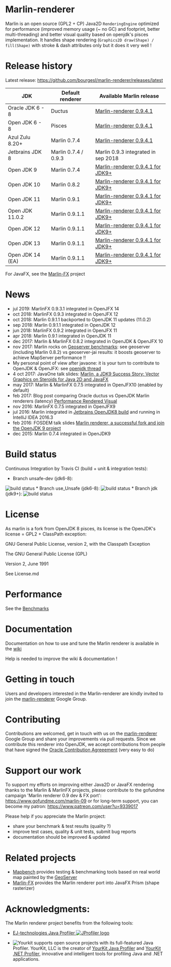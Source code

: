 Marlin-renderer
===============

Marlin is an open source (GPL2 + CP) Java2D ``RenderingEngine`` optimized for performance (improved memory usage (~ no GC) and footprint, better multi-threading) and better visual quality based on openjdk's pisces implementation.
It handles shape rendering (``Graphics2D draw(Shape) / fill(Shape)`` with stroke & dash attributes only but it does it very well !

Release history
===============

Latest release: https://github.com/bourgesl/marlin-renderer/releases/latest

| JDK | Default renderer | Available Marlin release |
| --- | --- | --- |
| Oracle JDK 6 - 8  | Ductus       | [Marlin-renderer 0.9.4.1](https://github.com/bourgesl/marlin-renderer/releases/tag/v0_9_4_1) |
| Open JDK   6 - 8  | Pisces       | [Marlin-renderer 0.9.4.1](https://github.com/bourgesl/marlin-renderer/releases/tag/v0_9_4_1) |
| Azul Zulu 8.20+   | Marlin 0.7.4 | [Marlin-renderer 0.9.4.1](https://github.com/bourgesl/marlin-renderer/releases/tag/v0_9_4_1) |
| Jetbrains JDK 8   | Marlin 0.7.4 / 0.9.3 | Marlin 0.9.3 integrated in sep 2018 |
| Open JDK 9        | Marlin 0.7.4 | [Marlin-renderer 0.9.4.1 for JDK9+](https://github.com/bourgesl/marlin-renderer/releases/tag/v0_9_4_1_jdk9) |
| Open JDK 10       | Marlin 0.8.2 | [Marlin-renderer 0.9.4.1 for JDK9+](https://github.com/bourgesl/marlin-renderer/releases/tag/v0_9_4_1_jdk9) |
| Open JDK 11       | Marlin 0.9.1 | [Marlin-renderer 0.9.4.1 for JDK9+](https://github.com/bourgesl/marlin-renderer/releases/tag/v0_9_4_1_jdk9) |
| Open JDK 11.0.2   | Marlin 0.9.1.1 | [Marlin-renderer 0.9.4.1 for JDK9+](https://github.com/bourgesl/marlin-renderer/releases/tag/v0_9_4_1_jdk9) |
| Open JDK 12       | Marlin 0.9.1.1 | [Marlin-renderer 0.9.4.1 for JDK9+](https://github.com/bourgesl/marlin-renderer/releases/tag/v0_9_4_1_jdk9) |
| Open JDK 13       | Marlin 0.9.1.1 | [Marlin-renderer 0.9.4.1 for JDK9+](https://github.com/bourgesl/marlin-renderer/releases/tag/v0_9_4_1_jdk9) |
| Open JDK 14 (EA)  | Marlin 0.9.1.1 | [Marlin-renderer 0.9.4.1 for JDK9+](https://github.com/bourgesl/marlin-renderer/releases/tag/v0_9_4_1_jdk9) |

For JavaFX, see the [Marlin-FX](https://github.com/bourgesl/marlin-fx) project

News
====
* jul 2019: MarlinFX 0.9.3.1 integrated in OpenJFX 14
* oct 2018: MarlinFX 0.9.3 integrated in OpenJFX 12
* oct 2018: Marlin 0.9.1.1 backported to OpenJDK 11 updates (11.0.2)
* sep 2018: Marlin 0.9.1.1 integrated in OpenJDK 12
* jun 2018: MarlinFX 0.9.2 integrated in OpenJFX 11
* apr 2018: Marlin 0.9.1 integrated in OpenJDK 11
* dec 2017: Marlin & MarlinFX 0.8.2 integrated in OpenJDK & OpenJFX 10
* nov 2017: Marlin rocks on [Geoserver benchmarks](https://gmf-test.sig.cloud.camptocamp.net/ms_perfs/): see geoserver (including Marlin 0.8.2) vs geoserver-jai results: it boosts geoserver to achieve MapServer performance !!
* My personal point of view after javaone: it is your turn to contribute to OpenJDK & OpenJFX: see [openjdk thread](http://mail.openjdk.java.net/pipermail/openjfx-dev/2017-October/020900.html)
* 4 oct 2017: JavaOne talk slides: [Marlin, a JDK9 Success Story: Vector Graphics on Steroids for Java 2D and JavaFX](https://github.com/bourgesl/bourgesl.github.io/raw/master/javaone2017/slides/javaone-marlin-talk.pdf)
* may 2017: Marlin & MarlinFX 0.7.5 integrated in OpenJFX10 (enabled by default)
* feb 2017: Blog post comparing Oracle ductus vs OpenJDK Marlin renderers (latency) [Performance Rendered Visual](https://www.azul.com/performance-rendered-visual/)
* nov 2016: MarlinFX 0.7.5 integrated in OpenJFX9
* jul 2016: Marlin integrated in [Jetbrains OpenJDK8 build](https://github.com/JetBrains/jdk8u) and running in IntelliJ IDEA 2016.3
* feb 2016: FOSDEM talk slides [Marlin renderer, a successful fork and join the OpenJDK 9 project](https://bourgesl.github.io/fosdem-2016/slides/fosdem-2016-Marlin.pdf)
* dec 2015: Marlin 0.7.4 integrated in OpenJDK9


Build status
============
Continuous Integration by Travis CI (build + unit & integration tests):
   * Branch unsafe-dev (jdk6-8): 
<img src="https://travis-ci.org/bourgesl/marlin-renderer.svg?branch=unsafe-dev" alt="build status"/>
   * Branch use_Unsafe (jdk6-8): 
<img src="https://travis-ci.org/bourgesl/marlin-renderer.svg?branch=use_Unsafe" alt="build status"/>
   * Branch jdk (jdk9+): 
<img src="https://travis-ci.org/bourgesl/marlin-renderer.svg?branch=openjdk" alt="build status"/>


License
=======

As marlin is a fork from OpenJDK 8 pisces, its license is the OpenJDK's license = GPL2 + ClassPath exception:

GNU General Public License, version 2,
with the Classpath Exception

The GNU General Public License (GPL)

Version 2, June 1991

See License.md


Performance
===========

See the [Benchmarks](https://github.com/bourgesl/marlin-renderer/wiki/Benchmarks)


Documentation
=============
Documentation on how to use and tune the Marlin renderer is available in the [wiki]( https://github.com/bourgesl/marlin-renderer/wiki)

Help is needed to improve the wiki & documentation !


Getting in touch
================

Users and developers interested in the Marlin-renderer are kindly invited to join the [marlin-renderer](https://groups.google.com/forum/#!forum/marlin-renderer) Google Group.


Contributing
============

Contributions are welcomed, get in touch with us on the [marlin-renderer](https://groups.google.com/forum/#!forum/marlin-renderer) Google Group and share your improvements via pull requests. 
Since we contribute this renderer into OpenJDK, we accept contributions from people that have signed the [Oracle Contribution Agreeement](http://www.oracle.com/technetwork/community/oca-486395.html) (very easy to do)


Support our work
================

To support my efforts on improving either Java2D or JavaFX rendering thanks to the Marlin & MarlinFX projects, please contribute to the gofundme campaign 'Marlin renderer 0.9 dev & FX port': https://www.gofundme.com/marlin-09 or for long-term support, you can become my patron: https://www.patreon.com/user?u=9339017

Please help if you appreciate the Marlin project:
   * share your benchmark & test results (quality ?)
   * improve test cases, quality & unit tests, submit bug reports
   * documentation should be improved & updated


Related projects
================

- [Mapbench](https://github.com/bourgesl/mapbench) provides testing & benchmarking tools based on real world map painted by the [GeoServer](http://geoserver.org/)
- [Marlin-FX](https://github.com/bourgesl/marlin-fx) provides the Marlin renderer port into JavaFX Prism (shape rasterizer)


Acknowledgments:
================
The Marlin renderer project benefits from the following tools:
* <a href="https://www.ej-technologies.com/products/jprofiler/overview.html">EJ-technologies Java Profiler <img src="https://www.ej-technologies.com/images/product_banners/jprofiler_medium.png" alt="JProfiler logo"></a> 

* <img src="https://www.yourkit.com/images/yklogo.png" alt="Yourkit"> supports open source projects with its full-featured Java Profiler.
YourKit, LLC is the creator of <a href="https://www.yourkit.com/java/profiler/">YourKit Java Profiler</a>
and <a href="https://www.yourkit.com/.net/profiler/">YourKit .NET Profiler</a>, innovative and intelligent tools for profiling Java and .NET applications.
